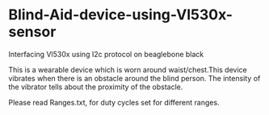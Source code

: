 # Blind-Aid-device-using-Vl530x-sensor
Interfacing Vl530x using I2c protocol on beaglebone black

This is a wearable device which is worn around waist/chest.This device vibrates when there is an obstacle around the blind person.
The intensity of the vibrator tells about the proximity of the obstacle.

Please read Ranges.txt, for duty cycles set for different ranges.
